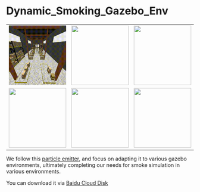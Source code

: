 # Dynamic_Smoking_Gazebo_Env

<table width="100%">
<tr>
	<td width="33%">
		<img src="./material/image1.gif" width="100%" height="160px">
	</td>
    <td width="33%">
		<img src="./material/image2.gif" width="100%" height="160px">
	</td>
    <td width="33%">
		<img src="./material/image3.gif" width="100%" height="160px">
	</td>
</tr>
<tr>
	<td width="33%">
		<img src="./material/image4.gif" width="100%" height="160px">
	</td>
    <td width="33%">
		<img src="./material/image5.gif" width="100%" height="160px">
	</td>
    <td width="33%">
		<img src="./material/image6.gif" width="100%" height="160px">
	</td>
</tr>
</table>

We follow this [particle emitter](https://github.com/gazebosim/gz-sim/blob/f6efeefb4ab99284d1a053061235f8c2fa02a5da/src/systems/particle_emitter/ParticleEmitter.hh), and focus on adapting it to various gazebo environments, ultimately completing our needs for smoke simulation in various environments.

You can download it via [Baidu Cloud Disk](https://pan.baidu.com/s/1jZnC0b1YVsV8pNyruDp0Vw?pwd=tm3l)
